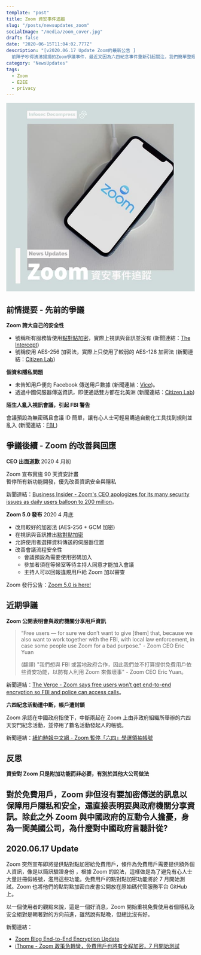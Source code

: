 ```yaml
---
template: "post"
title: Zoom 資安事件追蹤
slug: "/posts/newsupdates_zoom"
socialImage: "/media/zoom_cover.jpg"
draft: false
date: "2020-06-15T11:04:02.777Z"
description: "[v2020.06.17 Update Zoom的最新公告 ]
  前陣子吵得沸沸揚揚的Zoom爭議事件，最近又因為六四紀念事件重新引起關注，我們簡單整理了一下發生了什麼事，一起來了解一下吧～"
category: "NewsUpdates"
tags:
  - Zoom
  - E2EE
  - privacy
---
```


![](/media/zoom_cover.jpg)

## 前情提要 - 先前的爭議

**Zoom 誇大自己的安全性**

- 號稱所有服務皆使用[點對點加密](/posts/ep4-do-we-need-vpn#end-to-end-encryption-點對點加密)，實際上視訊與音訊並沒有 (新聞連結：[The Intercept](https://theintercept.com/2020/03/31/zoom-meeting-encryption/))
- 號稱使用 AES-256 加密法，實際上只使用了較弱的 AES-128 加密法 (新聞連結：[](https://www.ithome.com.tw/news/136762)[Citizen Lab](https://citizenlab.ca/2020/04/move-fast-roll-your-own-crypto-a-quick-look-at-the-confidentiality-of-zoom-meetings/))

**個資和隱私問題**

- 未告知用戶便向 Facebook 傳送用戶數據 (新聞連結：[](https://www.ithome.com.tw/news/136648)[Vice](https://www.vice.com/en_us/article/k7e599/zoom-ios-app-sends-data-to-facebook-even-if-you-dont-have-a-facebook-account))。
- 透過中國伺服器傳送資訊，即便通話雙方都在北美洲 (新聞連結：[](https://www.ithome.com.tw/news/136762)[Citizen Lab](https://citizenlab.ca/2020/04/move-fast-roll-your-own-crypto-a-quick-look-at-the-confidentiality-of-zoom-meetings/))

**陌生人亂入視訊會議，引起 FBI 警告**

會議預設為無密碼且會議 ID 簡單，讓有心人士可輕易購過自動化工具找到規則並亂入 (新聞連結：[](https://www.ithome.com.tw/news/136668)[FBI ](https://www.fbi.gov/contact-us/field-offices/boston/news/press-releases/fbi-warns-of-teleconferencing-and-online-classroom-hijacking-during-covid-19-pandemic))

## 爭議後續 - Zoom 的改善與回應

**CEO 出面道歉** 2020 4 月初

Zoom 宣布實施 90 天資安計畫\
暫停所有新功能開發，優先改善資訊安全與隱私

新聞連結：[Business Insider - Zoom's CEO apologizes for its many security issues as daily users balloon to 200 million](https://www.businessinsider.com/zoom-ceo-sorry-privacy-security-2020-4)。

**Zoom 5.0 發布** 2020 4 月底

- 改用較好的加密法 (AES-256 + GCM 加密)
- 在視訊與音訊推出[點對點加密](/posts/ep4-do-we-need-vpn#end-to-end-encryption-點對點加密)
- 允許使用者選擇資料傳送的伺服器位置
- 改善會議流程安全性
  - 會議預設為需要使用密碼加入
  - 參加者須在等候室等待主持人同意才能加入會議
  - 主持人可以回報違規用戶給 Zoom 加以審查

Zoom 發行公告：[Zoom 5.0 is here!](https://zoom.us/docs/en-us/zoom-v5-0.html)

## 近期爭議

**Zoom 公開表明會與政府機關分享用戶資訊**

> “Free users — for sure we don’t want to give \[them] that, because we also want to work together with the FBI, with local law enforcement, in case some people use Zoom for a bad purpose." - Zoom CEO Eric Yuan
>
> (翻譯) "我們想與 FBI 或當地政府合作，因此我們並不打算提供免費用戶依些資安功能，以防有人利用 Zoom 來做壞事" - Zoom CEO Eric Yuan。

新聞連結：[The Verge - Zoom says free users won’t get end-to-end encryption so FBI and police can access calls](https://www.theverge.com/2020/6/3/21279355/zoom-end-encryption-calls-fbi-police-free-users)。

**六四紀念活動遭中斷，帳戶遭封鎖**

Zoom 承認在中國政府指使下，中斷兩起在 Zoom 上由非政府組織所舉辦的六四天安門紀念活動，並停用了數名活動發起人的帳號。

新聞連結：[紐約時報中文網 - Zoom 暫停「六四」學運領袖帳號](https://cn.nytimes.com/technology/20200612/zoom-china-tiananmen-square/zh-hant/)

## 反思

**資安對 Zoom 只是附加功能而非必要，有別於其他大公司做法**

## 對於免費用戶，Zoom 非但沒有要加密傳送的訊息以保障用戶隱私和安全，還直接表明要與政府機關分享資訊。除此之外 Zoom 與中國政府的互動令人擔憂，身為一間美國公司，為什麼對中國政府言聽計從?

## 2020.06.17 Update

Zoom 突然宣布即將提供點對點加密給免費用戶，條件為免費用戶需要提供額外個人資訊，像是以簡訊驗證身份 ，根據 Zoom 的說法，這樣做是為了避免有心人士大量註冊假帳號，濫用這些功能。免費用戶的點對點加密功能將於 7 月開始測試。Zoom 也將他們的點對點加密白皮書公開放在原始碼代管服務平台 GitHub 上。

以一個使用者的觀點來說，這是一個好消息，Zoom 開始重視免費使用者個隱私及安全絕對是朝著對的方向前進，雖然說有點晚，但總比沒有好。

新聞連結：

- [Zoom Blog End-to-End Encryption Update](https://blog.zoom.us/wordpress/2020/06/17/end-to-end-encryption-update/)
- [iThome - Zoom 政策急轉彎，免費用戶也將有全程加密，7 月開始測試](https://www.ithome.com.tw/news/138310)
